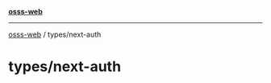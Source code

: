 [**osss-web**](../../README.md)

***

[osss-web](../../README.md) / types/next-auth

# types/next-auth
